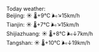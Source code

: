 Today weather:  
Beijing: ☀️   🌡️+9°C 🌬️↘15km/h  
Tianjin: ☀️   🌡️+7°C 🌬️↘15km/h  
Shijiazhuang: ☀️   🌡️+8°C 🌬️↓7km/h  
Tangshan: ☀️   🌡️+10°C 🌬️↓19km/h  
